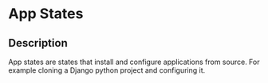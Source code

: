 App States
==========

Description
-----------
App states are states that install and configure applications from source. For example cloning a Django python project and configuring it.
